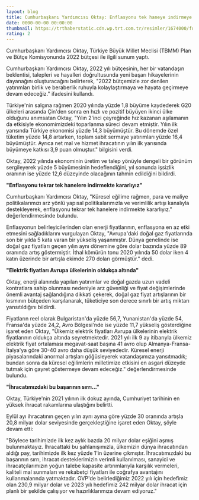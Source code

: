 ```yaml
--- 
layout: blog
title: Cumhurbaşkanı Yardımcısı Oktay: Enflasyonu tek haneye indirmeye kararlıyız
date: 0000-00-00 00:00:00
thumbnail: https://trthaberstatic.cdn.wp.trt.com.tr/resimler/1674000/fuat-oktay-aa-1674383.jpg
rating: 2
---
```

<p>
	Cumhurbaşkanı Yardımcısı Oktay, Türkiye Büyük Millet Meclisi (TBMM) Plan ve Bütçe Komisyonunda 2022 bütçesi ile ilgili sunum yaptı.</p>
<p>
	Cumhurbaşkanı Yardımcısı Oktay, 2022 yılı bütçesinin, her bir vatandaşın beklentisi, talepleri ve hayalleri doğrultusunda yeni başarı hikayelerinin dayanağını oluşturacağını belirterek, "2022 bütçemizle zor denilen yatırımları birlik ve beraberlik ruhuyla kolaylaştırmaya ve hayata geçirmeye devam edeceğiz." ifadesini kullandı.</p>
<p>
	Türkiye'nin salgına rağmen 2020 yılında yüzde 1,8 büyüme kaydederek G20 ülkeleri arasında Çin'den sonra en hızlı ve pozitif büyüyen ikinci ülke olduğunu anımsatan Oktay, "Yılın 2'inci çeyreğinde hız kazanan aşılamanın da etkisiyle ekonomimizdeki toparlanma süreci devam etmiştir. Yılın ilk yarısında Türkiye ekonomisi yüzde 14,3 büyümüştür. Bu dönemde özel tüketim yüzde 14,8 artarken, toplam sabit sermaye yatırımları yüzde 16,4 büyümüştür. Ayrıca net mal ve hizmet ihracatının yılın ilk yarısında büyümeye katkısı 3,9 puan olmuştur." bilgisini verdi.</p>
<p>
	Oktay, 2022 yılında ekonominin üretim ve talep yönüyle dengeli bir görünüm sergileyerek yüzde 5 büyümesinin hedeflendiğini, yıl sonunda işsizlik oranının ise yüzde 12,6 düzeyinde olacağının tahmin edildiğini bildirdi.</p>
<p>
	<strong>"Enflasyonu tekrar tek hanelere indirmekte kararlıyız"</strong></p>
<p>
	Cumhurbaşkanı Yardımcısı Oktay, "Küresel eğilime rağmen, para ve maliye politikalarımızı arz yönlü yapısal politikalarımızla ve verimlilik artışı kanalıyla destekleyerek, enflasyonu tekrar tek hanelere indirmekte kararlıyız." değerlendirmesinde bulundu.</p>
<p>
	Enflasyonun belirleyicilerinden olan enerji fiyatlarının, enflasyona en az etki etmesini sağladıklarını vurgulayan Oktay, "Avrupa'daki doğal gaz fiyatlarında son bir yılda 5 kata varan bir yükseliş yaşanmıştır. Dünya genelinde ise doğal gaz fiyatları geçen yılın aynı dönemine göre dolar bazında yüzde 89 oranında artış göstermiştir. İthal kömürün tonu 2020 yılında 50 dolar iken 4 katın üzerinde bir artışla ekimde 270 doları görmüştür." dedi.</p>
<p>
	<strong>"Elektrik fiyatları Avrupa ülkelerinin oldukça altında"</strong></p>
<p>
	Oktay, enerji alanında yapılan yatırımlar ve doğal gazda uzun vadeli kontratlara sahip olunması nedeniyle arz güvenliği ve fiyat değişimlerinde önemli avantaj sağlandığına dikkati çekerek, doğal gaz fiyat artışlarının bir kısmının bütçeden karşılanarak, tüketiciye son derece sınırlı bir artış miktarı yansıtıldığını bildirdi.</p>
<p>
	Fiyatların reel olarak Bulgaristan'da yüzde 56,7, Yunanistan'da yüzde 54, Fransa'da yüzde 24,2, Avro Bölgesi'nde ise yüzde 11,7 yükseliş gösterdiğine işaret eden Oktay, "Ülkemiz elektrik fiyatları Avrupa ülkelerinin elektrik fiyatlarının oldukça altında seyretmektedir. 2021 yılı ilk 9 ay itibarıyla ülkemiz elektrik fiyat ortalaması megavat-saat başına 41 avro olup Almanya-Fransa-İtalya'ya göre 30-40 avro daha düşük seviyededir. Küresel enerji piyasalarındaki anormal artışları göğüsleyerek vatandaşımıza yansıtmadık; bundan sonra da küresel eğilimlerin milletimize etkisini en asgari düzeyde tutmak için gayret göstermeye devam edeceğiz." değerlendirmesinde bulundu.</p>
<p>
	<strong>"İhracatımızdaki bu başarının sırrı..."</strong></p>
<p>
	Oktay, Türkiye'nin 2021 yılının ilk dokuz ayında, Cumhuriyet tarihinin en yüksek ihracat rakamlarına ulaştığını belirtti.</p>
<p>
	Eylül ayı ihracatının geçen yılın aynı ayına göre yüzde 30 oranında artışla 20,8 milyar dolar seviyesinde gerçekleştiğine işaret eden Oktay, şöyle devam etti:</p>
<p>
	"Böylece tarihimizde ilk kez aylık bazda 20 milyar dolar eşiğini aşmış bulunmaktayız. İhracattaki bu şahlanışımızla, ülkemizin dünya ihracatından aldığı pay, tarihimizde ilk kez yüzde 1'in üzerine çıkmıştır. İhracatımızdaki bu başarının sırrı, ihracat desteklerimizin verimli kullanılması, sanayici ve ihracatçılarımızın yoğun talebe kapasite artırımlarıyla karşılık vermeleri, kaliteli mal sunmaları ve rekabetçi fiyatları ile coğrafya avantajını kullanmalarında yatmaktadır. OVP'de belirlediğimiz 2022 yılı için hedefimiz olan 230,9 milyar dolar ve 2023 yılı hedefimiz 242 milyar dolar ihracat için planlı bir şekilde çalışıyor ve hazırlıklarımıza devam ediyoruz."</p>
